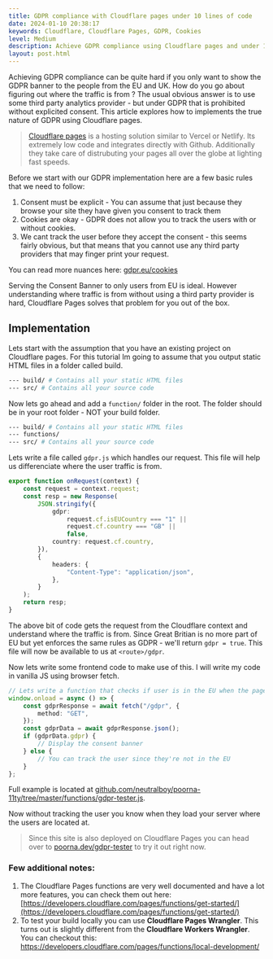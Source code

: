 ```yaml
---
title: GDPR compliance with Cloudflare pages under 10 lines of code
date: 2024-01-10 20:38:17
keywords: Cloudflare, Cloudflare Pages, GDPR, Cookies
level: Medium
description: Achieve GDPR compliance using Cloudflare pages and under 10 lines of code
layout: post.html
---
```


Achieving GDPR compliance can be quite hard if you only want to show the GDPR banner to the people from the EU and UK. How do you go about figuring out where the traffic is from ?
The usual obvious answer is to use some third party analytics provider - but under GDPR that is prohibited without explicited consent. This article explores how to implements the true nature of GDPR using Cloudflare pages.

> [Cloudflare pages](https://pages.cloudflare.com/) is a hosting solution similar to Vercel or Netlify. Its extremely low code and integrates directly with Github. Additionally they take care of distrubuting your pages all over the globe at lighting fast speeds.

Before we start with our GDPR implementation here are a few basic rules that we need to follow:

1. Consent must be explicit - You can assume that just because they browse your site they have given you consent to track them
2. Cookies are okay - GDPR does not allow you to track the users with or without cookies.
3. We cant track the user before they accept the consent - this seems fairly obvious, but that means that you cannot use any third party providers that may finger print your request.

You can read more nuances here: [gdpr.eu/cookies](https://gdpr.eu/cookies/)

Serving the Consent Banner to only users from EU is ideal. However understanding where traffic is from without using a third party provider is hard, Cloudflare Pages solves that problem for you out of the box.

## Implementation

Lets start with the assumption that you have an existing project on Cloudflare pages. For this tutorial Im going to assume that you output static HTML files in a folder called build.

```bash
--- build/ # Contains all your static HTML files
--- src/ # Contains all your source code
```

Now lets go ahead and add a `function/` folder in the root. The folder should be in your root folder - NOT your build folder.

```bash
--- build/ # Contains all your static HTML files
--- functions/
--- src/ # Contains all your source code
```

Lets write a file called `gdpr.js` which handles our request. This file will help us differenciate where the user traffic is from.

```ts
export function onRequest(context) {
    const request = context.request;
    const resp = new Response(
        JSON.stringify({
            gdpr:
                request.cf.isEUCountry === "1" ||
                request.cf.country === "GB" ||
                false,
            country: request.cf.country,
        }),
        {
            headers: {
                "Content-Type": "application/json",
            },
        }
    );
    return resp;
}
```

The above bit of code gets the request from the Cloudflare context and understand where the traffic is from. Since Great Britian is no more part of EU but yet enforces the same rules as GDPR - we'll return `gdpr = true`.
This file will now be available to us at `<route>/gdpr`.

Now lets write some frontend code to make use of this. I will write my code in vanilla JS using browser fetch.

```ts
// Lets write a function that checks if user is in the EU when the page is first loaded
window.onload = async () => {
    const gdprResponse = await fetch("/gdpr", {
        method: "GET",
    });
    const gdprData = await gdprResponse.json();
    if (gdprData.gdpr) {
        // Display the consent banner
    } else {
        // You can track the user since they're not in the EU
    }
};
```
Full example is located at [github.com/neutralboy/poorna-11ty/tree/master/functions/gdpr-tester.js](https://github.com/neutralboy/poorna-11ty/tree/master/functions/gdpr-tester.js).

Now without tracking the user you know when they load your server where the users are located at.

> Since this site is also deployed on Cloudflare Pages you can head over to [poorna.dev/gdpr-tester](https://poorna.dev/gdpr-tester) to try it out right now.

### Few additional notes:

1. The Cloudflare Pages functions are very well documented and have a lot more features, you can check them out here: [https://developers.cloudflare.com/pages/functions/get-started/](https://developers.cloudflare.com/pages/functions/get-started/)
2. To test your build locally you can use **Cloudflare Pages Wrangler**. This turns out is slightly different from the **Cloudflare Workers Wrangler**. You can checkout this: [https://developers.cloudflare.com/pages/functions/local-development/
   ](https://developers.cloudflare.com/pages/functions/local-development/)
